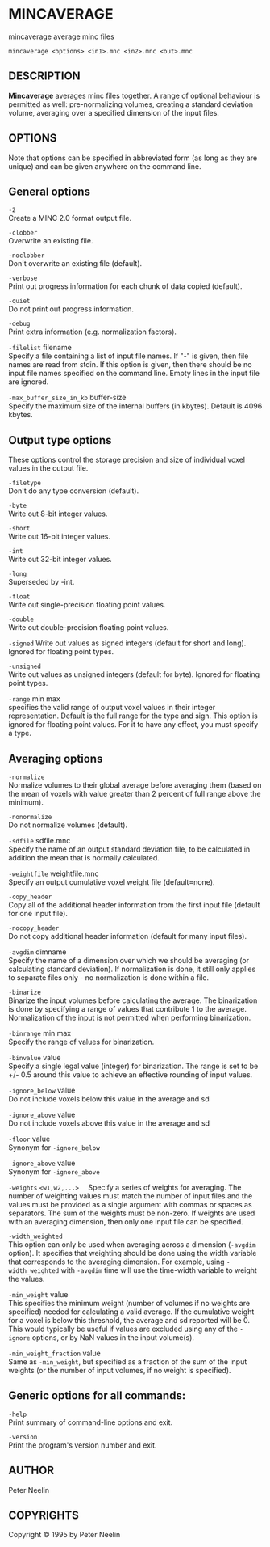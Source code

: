 ---
---
# MINCAVERAGE

mincaverage average minc files

`mincaverage <options> <in1>.mnc <in2>.mnc <out>.mnc`

## DESCRIPTION

**Mincaverage** averages minc files together. A range of optional behaviour is permitted as well: pre-normalizing volumes, creating a standard deviation volume, averaging over a specified dimension of the input files.

## OPTIONS

Note that options can be specified in abbreviated form (as long as they are unique) and can be given anywhere on the command line.

## General options

`-2`  
Create a MINC 2.0 format output file.

`-clobber`  
Overwrite an existing file.

`-noclobber`  
Don't overwrite an existing file (default).

`-verbose`  
Print out progress information for each chunk of data copied (default).

`-quiet`  
Do not print out progress information.

`-debug`  
Print extra information (e.g. normalization factors).

`-filelist` filename  
Specify a file containing a list of input file names. If "-" is given, then file names are read from stdin. If this option is given, then there should be no input file names specified on the command line. Empty lines in the input file are ignored.

`-max_buffer_size_in_kb` buffer-size  
Specify the maximum size of the internal buffers (in kbytes). Default is 4096 kbytes.

## Output type options

These options control the storage precision and size of individual voxel values in the output file.

`-filetype`  
Don't do any type conversion (default).

`-byte`  
Write out 8-bit integer values.

`-short`  
Write out 16-bit integer values.

`-int`  
Write out 32-bit integer values.

`-long`  
Superseded by -int.

`-float`  
Write out single-precision floating point values.

`-double`  
Write out double-precision floating point values.

`-signed` Write out values as signed integers (default for short and long). Ignored for floating point types.

`-unsigned`  
Write out values as unsigned integers (default for byte). Ignored for floating point types.

`-range` min max  
specifies the valid range of output voxel values in their integer representation. Default is the full range for the type and sign. This option is ignored for floating point values. For it to have any effect, you must specify a type.

## Averaging options

`-normalize`  
Normalize volumes to their global average before averaging them (based on the mean of voxels with value greater than 2 percent of full range above the minimum).

`-nonormalize`  
Do not normalize volumes (default).

`-sdfile` sdfile.mnc  
Specify the name of an output standard deviation file, to be calculated in addition the mean that is normally calculated.

`-weightfile` weightfile.mnc  
Specify an output cumulative voxel weight file (default=none).

`-copy_header`  
Copy all of the additional header information from the first input file (default for one input file).

`-nocopy_header`  
Do not copy additional header information (default for many input files).

`-avgdim` dimname  
Specify the name of a dimension over which we should be averaging (or calculating standard deviation). If normalization is done, it still only applies to separate files only - no normalization is done within a file.

`-binarize`  
Binarize the input volumes before calculating the average. The binarization is done by specifying a range of values that contribute 1 to the average. Normalization of the input is not permitted when performing binarization.

`-binrange` min max  
Specify the range of values for binarization.

`-binvalue` value  
Specify a single legal value (integer) for binarization. The range is set to be +/- 0.5 around this value to achieve an effective rounding of input values.

`-ignore_below` value  
Do not include voxels below this value in the average and sd

`-ignore_above` value  
Do not include voxels above this value in the average and sd

`-floor` value  
Synonym for `-ignore_below`

`-ignore_above` value  
Synonym for `-ignore_above`

`-weights` `<w1,w2,...>  `
Specify a series of weights for averaging. The number of weighting values must match the number of input files and the values must be provided as a single argument with commas or spaces as separators. The sum of the weights must be non-zero. If weights are used with an averaging dimension, then only one input file can be specified.

`-width_weighted`  
This option can only be used when averaging across a dimension (`-avgdim` option). It specifies that weighting should be done using the width variable that corresponds to the averaging dimension. For example, using `-width_weighted` with `-avgdim` time will use the time-width variable to weight the values.

`-min_weight` value  
This specifies the minimum weight (number of volumes if no weights are specified) needed for calculating a valid average. If the cumulative weight for a voxel is below this threshold, the average and sd reported will be 0. This would typically be useful if values are excluded using any of the `-ignore` options, or by NaN values in the input volume(s).

`-min_weight_fraction` value  
Same as `-min_weight`, but specified as a fraction of the sum of the input weights (or the number of input volumes, if no weight is specified).

## Generic options for all commands:

`-help`  
Print summary of command-line options and exit.

`-version`  
Print the program's version number and exit.

## AUTHOR

Peter Neelin

## COPYRIGHTS

Copyright © 1995 by Peter Neelin
